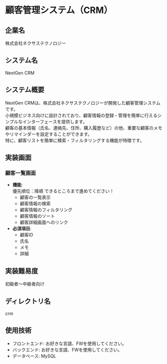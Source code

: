 # 顧客管理システム（CRM）

## 企業名
株式会社ネクサステクノロジー

## システム名
NextGen CRM

## システム概要
NextGen CRMは、株式会社ネクサステクノロジーが開発した顧客管理システムです。  
小規模ビジネス向けに設計されており、顧客情報の登録・管理を簡単に行えるシンプルなインターフェースを提供します。  
顧客の基本情報（氏名、連絡先、住所、購入履歴など）の他、重要な顧客のメモやリマインダーを設定することができます。  
特に、顧客リストを簡単に検索・フィルタリングする機能が特徴です。

## 実装画面
### 顧客一覧画面
- **機能**:  
  優先順位：降順
  できるところまで進めてください！
  - 顧客の一覧表示
  - 顧客情報の検索
  - 顧客情報のフィルタリング
  - 顧客情報のソート
  - 顧客詳細画面へのリンク
- **必須項目**:
  - 顧客ID
  - 氏名
  - メモ
  - 詳細

## 実装難易度
初級者〜中級者向け

## ディレクトリ名
crm

## 使用技術
- フロントエンド: お好きな言語、FWを使用してください。
- バックエンド: お好きな言語、FWを使用してください。
- データベース: MySQL